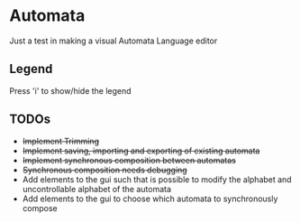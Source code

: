 # Automata
Just a test in making a visual Automata Language editor

Legend
------
Press 'i' to show/hide the legend

TODOs
-------
+ ~~Implement Trimming~~
+ ~~Implement saving, importing and exporting of existing automata~~
+ ~~Implement synchronous composition between automatas~~
+ ~~Synchronous composition needs debugging~~
+ Add elements to the gui such that is possible to modify the alphabet and uncontrollable alphabet of the automata
+ Add elements to the gui to choose which automata to synchronously compose

